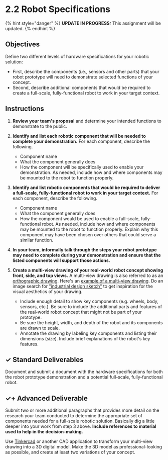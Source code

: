 # 2.2 Robot Specifications

{% hint style="danger" %}
**UPDATE IN PROGRESS:** This assignment will be updated.
{% endhint %}

## Objectives

Define two different levels of hardware specifications for your robotic solution:

* First, describe the components \(i.e., sensors and other parts\) that your robot prototype will need to demonstrate selected functions of your concept.
* Second, describe additional components that would be required to create a full-scale, fully-functional robot to work in your target context.

## Instructions

1. **Review your team's proposal** and determine your intended functions to demonstrate to the public.
2. **Identify and list each robotic component that will be needed to complete your demonstration.** For each component, describe the following.
   * Component name
   * What the component generally does
   * How the component will be specifically used to enable your demonstration. As needed, include how and where components may be mounted to the robot to function properly.
3. **Identify and list robotic components that would be required to deliver a full-scale, fully-functional robot to work in your target context.** For each component, describe the following.
   * Component name
   * What the component generally does
   * How the component would be used to enable a full-scale, fully-functional robot. As needed, include how and where components may be mounted to the robot to function properly. Explain why this component may have been chosen over others that could serve a similar function.
4. **In your team, informally talk through the steps your robot prototype may need to complete during your demonstration and ensure that the listed components will support those actions.**



1. **Create a multi-view drawing of your real-world robot concept showing front, side, and top views.** A multi-view drawing is also referred to as an [orthographic drawing](http://www.technologystudent.com/prddes1/orthogrp1.html). Here's an [example of a multi-view drawing](https://mir-s3-cdn-cf.behance.net/project_modules/fs/d226d626744645.56359cc419503.jpg). Do an image search for ["industrial design sketch"](https://www.google.com/search?q=industrial+design+sketch&tbm=isch&tbo=u&source=univ&sa=X&ved=0ahUKEwijscW0qdXZAhXo44MKHQriDWsQsAQIJg&biw=1440&bih=782) to get inspiration for the visual aesthetics of your drawing.
   * Include enough detail to show key components \(e.g. wheels, body, sensors, etc.\). Be sure to include the additional parts and features of the real-world robot concept that might not be part of your prototype.
   * Be sure the height, width, and depth of the robot and its components are drawn to scale.
   * Annotate the drawing by labeling key components and listing their dimensions \(size\). Include brief explanations of the robot's key features.

## ✓ Standard Deliverables

Document and submit a document with the hardware specifications for both the robot prototype demonstration and a potential full-scale, fully-functional robot.

## ✓+ Advanced Deliverable

Submit two or more additional paragraphs that provides more detail on the research your team conducted to determine the appropriate set of components needed for a full-scale robotic solution. Basically dig a little deeper into your work from step 3 above. **Include references to material used to help in the decision-making.**

Use [Tinkercad](https://www.tinkercad.com/) or another CAD application to transform your multi-view drawing into a 3D digital model. Make the 3D model as professional-looking as possible, and create at least two variations of your concept.

